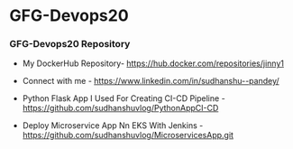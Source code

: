 # GFG-Devops20
### GFG-Devops20 Repository

- My DockerHub Repository- https://hub.docker.com/repositories/jinny1

- Connect with me - https://www.linkedin.com/in/sudhanshu--pandey/

- Python Flask App I Used For Creating CI-CD Pipeline - https://github.com/sudhanshuvlog/PythonAppCI-CD

- Deploy Microservice App Nn EKS With Jenkins - https://github.com/sudhanshuvlog/MicroservicesApp.git 

